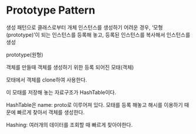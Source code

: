 # Prototype Pattern

생성 패턴으로 클래스로부터 개체 인스턴스를 생성하기 어려운 경우, ‘모형(prototype)’이 되는
인스턴스를 등록해 놓고, 등록된 인스턴스를 복사해서 인스턴스를 생성

prototype(원형)

객체를 만들때 객체를 생성하기 위한 등록 되어진 모태(객체)

모태에서 객체를 clone하여 사용한다.

이 모태를 저장해 놓는 자료구조가 HashTable이다.

HashTable은 name: proto로 이루어져 있다. 모태를 등록 해놓고 해시를 이용하기 때문에 빠르게 찾아서 객체를 생성한다.

Hashing: 여러개의 데이터를 조회할 때 빠르게 찾아야한다.